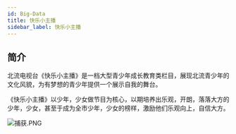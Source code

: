 ```yaml
---
id: Big-Data
title: 快乐小主播
sidebar_label: 快乐小主播
---
```

## 简介

北流电视台《快乐小主播》是一档大型青少年成长教育类栏目，展现北流青少年的文化风貌，为有梦想的青少年提供一个展示自我的舞台。

《快乐小主播》以少年，少女做节目为核心，以期培养出乐观，开朗，落落大方的少年，少女，甚至于成为全市少年，少女的榜样，激励他们乐观向上，自信大方。


![捕获.PNG](https://s2.loli.net/2022/09/02/UD1Z3YBloMw294N.png)
